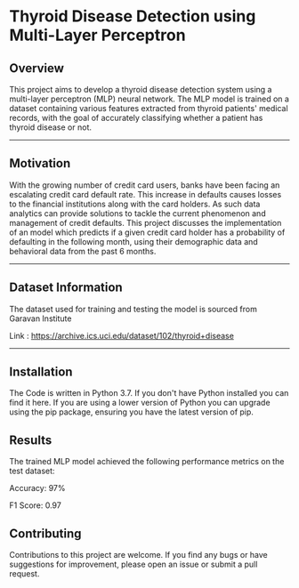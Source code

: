 # Thyroid Disease Detection using Multi-Layer Perceptron

## Overview

This project aims to develop a thyroid disease detection system using a multi-layer perceptron (MLP) neural network. The MLP model is trained on a dataset containing various features extracted from thyroid patients' medical records, with the goal of accurately classifying whether a patient has thyroid disease or not.
*****************************

## Motivation

With the growing number of credit card users, banks have been facing an escalating credit card default rate. This increase in defaults causes losses to the 
financial institutions along with the card holders. As such data analytics can provide solutions to tackle the current phenomenon and management of credit 
defaults. This project discusses the implementation of an model which predicts if a given credit card
holder has a probability of defaulting in the following month, using their demographic data and
behavioral data from the past 6 months.
**********************************

## Dataset Information
The dataset used for training and testing the model is sourced from
Garavan Institute

Link : https://archive.ics.uci.edu/dataset/102/thyroid+disease
******************************


## Installation
The Code is written in Python 3.7. If you don't have Python installed you can find it here. If you are using a lower version of Python you can upgrade using 
the pip package, ensuring you have the latest version of pip. 


## Results
The trained MLP model achieved the following performance metrics on the test dataset:

Accuracy: 97% 

F1 Score: 0.97

## Contributing
Contributions to this project are welcome. If you find any bugs or have suggestions for improvement, please open an issue or submit a pull request.

